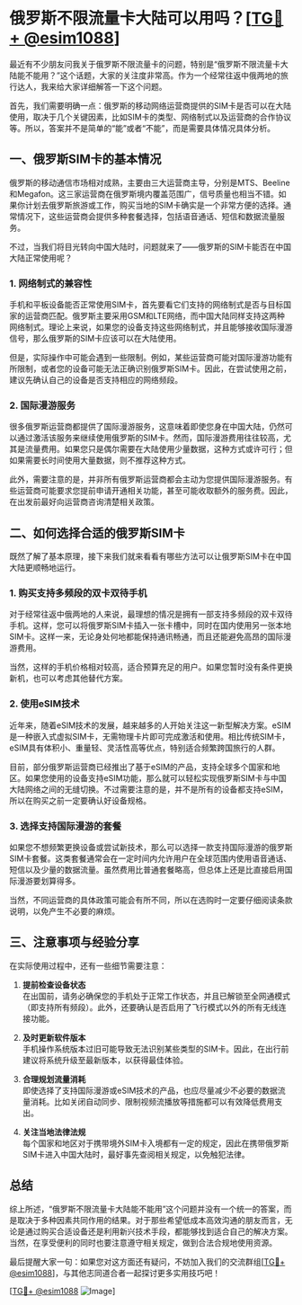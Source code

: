 # 俄罗斯不限流量卡大陆可以用吗？[[TG💪+ @esim1088](https://t.me/s/esim1088)]

最近有不少朋友问我关于俄罗斯不限流量卡的问题，特别是“俄罗斯不限流量卡大陆能不能用？”这个话题，大家的关注度非常高。作为一个经常往返中俄两地的旅行达人，我来给大家详细解答一下这个问题。

首先，我们需要明确一点：俄罗斯的移动网络运营商提供的SIM卡是否可以在大陆使用，取决于几个关键因素，比如SIM卡的类型、网络制式以及运营商的合作协议等。所以，答案并不是简单的“能”或者“不能”，而是需要具体情况具体分析。

## 一、俄罗斯SIM卡的基本情况

俄罗斯的移动通信市场相对成熟，主要由三大运营商主导，分别是MTS、Beeline和Megafon。这三家运营商在俄罗斯境内覆盖范围广，信号质量也相当不错。如果你计划去俄罗斯旅游或工作，购买当地的SIM卡确实是一个非常方便的选择。通常情况下，这些运营商会提供多种套餐选择，包括语音通话、短信和数据流量服务。

不过，当我们将目光转向中国大陆时，问题就来了——俄罗斯的SIM卡能否在中国大陆正常使用呢？

### 1. 网络制式的兼容性

手机和平板设备能否正常使用SIM卡，首先要看它们支持的网络制式是否与目标国家的运营商匹配。俄罗斯主要采用GSM和LTE网络，而中国大陆同样支持这两种网络制式。理论上来说，如果您的设备支持这些网络制式，并且能够接收国际漫游信号，那么俄罗斯的SIM卡应该可以在大陆使用。

但是，实际操作中可能会遇到一些限制。例如，某些运营商可能对国际漫游功能有所限制，或者您的设备可能无法正确识别俄罗斯SIM卡。因此，在尝试使用之前，建议先确认自己的设备是否支持相应的网络频段。

### 2. 国际漫游服务

很多俄罗斯运营商都提供了国际漫游服务，这意味着即使您身在中国大陆，仍然可以通过激活该服务来继续使用俄罗斯的SIM卡。然而，国际漫游费用往往较高，尤其是流量费用。如果您只是偶尔需要在大陆使用少量数据，这种方式或许可行；但如果需要长时间使用大量数据，则不推荐这种方式。

此外，需要注意的是，并非所有俄罗斯运营商都会主动为您提供国际漫游服务。有些运营商可能要求您提前申请开通相关功能，甚至可能收取额外的服务费。因此，在出发前最好向运营商咨询清楚相关政策。

## 二、如何选择合适的俄罗斯SIM卡

既然了解了基本原理，接下来我们就来看看有哪些方法可以让俄罗斯SIM卡在中国大陆更顺畅地运行。

### 1. 购买支持多频段的双卡双待手机

对于经常往返中俄两地的人来说，最理想的情况是拥有一部支持多频段的双卡双待手机。这样，您可以将俄罗斯SIM卡插入一张卡槽中，同时在国内使用另一张本地SIM卡。这样一来，无论身处何地都能保持通讯畅通，而且还能避免高昂的国际漫游费用。

当然，这样的手机价格相对较高，适合预算充足的用户。如果您暂时没有条件更换新机，也可以考虑其他替代方案。

### 2. 使用eSIM技术

近年来，随着eSIM技术的发展，越来越多的人开始关注这一新型解决方案。eSIM是一种嵌入式虚拟SIM卡，无需物理卡片即可完成激活和使用。相比传统SIM卡，eSIM具有体积小、重量轻、灵活性高等优点，特别适合频繁跨国旅行的人群。

目前，部分俄罗斯运营商已经推出了基于eSIM的产品，支持全球多个国家和地区。如果您使用的设备支持eSIM功能，那么就可以轻松实现俄罗斯SIM卡与中国大陆网络之间的无缝切换。不过需要注意的是，并不是所有的设备都支持eSIM，所以在购买之前一定要确认好设备规格。

### 3. 选择支持国际漫游的套餐

如果您不想频繁更换设备或尝试新技术，那么可以选择一款支持国际漫游的俄罗斯SIM卡套餐。这类套餐通常会在一定时间内允许用户在全球范围内使用语音通话、短信以及少量的数据流量。虽然费用比普通套餐略高，但总体上还是比直接启用国际漫游要划算得多。

当然，不同运营商的具体政策可能会有所不同，所以在选购时一定要仔细阅读条款说明，以免产生不必要的麻烦。

## 三、注意事项与经验分享

在实际使用过程中，还有一些细节需要注意：

1. **提前检查设备状态**  
   在出国前，请务必确保您的手机处于正常工作状态，并且已解锁至全网通模式（即支持所有频段）。此外，还要确认是否启用了飞行模式以外的所有无线连接功能。

2. **及时更新软件版本**  
   手机操作系统版本过旧可能导致无法识别某些类型的SIM卡。因此，在出行前建议将系统升级至最新版本，以获得最佳体验。

3. **合理规划流量消耗**  
   即使选择了支持国际漫游或eSIM技术的产品，也应尽量减少不必要的数据流量消耗。比如关闭自动同步、限制视频流播放等措施都可以有效降低费用支出。

4. **关注当地法律法规**  
   每个国家和地区对于携带境外SIM卡入境都有一定的规定，因此在携带俄罗斯SIM卡进入中国大陆时，最好事先查阅相关规定，以免触犯法律。

## 总结

综上所述，“俄罗斯不限流量卡大陆能不能用”这个问题并没有一个统一的答案，而是取决于多种因素共同作用的结果。对于那些希望低成本高效沟通的朋友而言，无论是通过购买合适设备还是利用新兴技术手段，都能够找到适合自己的解决方案。当然，在享受便利的同时也要注意遵守相关规定，做到合法合规地使用资源。

最后提醒大家一句：如果您对这方面还有疑问，不妨加入我们的交流群组[[TG💪+ @esim1088](https://t.me/s/esim1088)]，与其他志同道合者一起探讨更多实用技巧吧！

[[TG💪+ @esim1088](https://t.me/s/esim1088) ![Image](https://i.postimg.cc/4NQfJmqS/Snipaste-2025-05-13-00-14-12.png)]